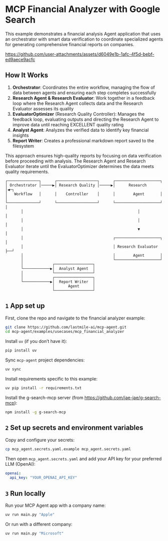 # MCP Financial Analyzer with Google Search

This example demonstrates a financial analysis Agent application that uses an orchestrator with smart data verification to coordinate specialized agents for generating comprehensive financial reports on companies.

https://github.com/user-attachments/assets/d6049e1b-1afc-4f5d-bebf-ed9aece9acfc

## How It Works

1. **Orchestrator**: Coordinates the entire workflow, managing the flow of data between agents and ensuring each step completes successfully
2. **Research Agent & Research Evaluator**: Work together in a feedback loop where the Research Agent collects data and the Research Evaluator assesses its quality
3. **EvaluatorOptimizer** (Research Quality Controller): Manages the feedback loop, evaluating outputs and directing the Research Agent to improve data until reaching EXCELLENT quality rating
4. **Analyst Agent**: Analyzes the verified data to identify key financial insights
5. **Report Writer**: Creates a professional markdown report saved to the filesystem

This approach ensures high-quality reports by focusing on data verification before proceeding with analysis. The Research Agent and Research Evaluator iterate until the EvaluatorOptimizer determines the data meets quality requirements.

```plaintext
┌──────────────┐      ┌──────────────────┐      ┌────────────────────┐
│ Orchestrator │─────▶│ Research Quality │─────▶│      Research      │◀─┐
│   Workflow   │      │    Controller    │      │        Agent       │  │
└──────────────┘      └──────────────────┘      └────────────────────┘  │
       │                                                   │            │
       │                                                   │            │
       │                                                   ▼            │
       │                                        ┌────────────────────┐  │
       │                                        │ Research Evaluator ├──┘
       │                                        │        Agent       │
       │                                        └────────────────────┘
       │             ┌─────────────────┐
       └────────────▶│  Analyst Agent  │
       │             └─────────────────┘
       │             ┌─────────────────┐
       └────────────▶│  Report Writer  │
                     │      Agent      │
                     └─────────────────┘
```

## `1` App set up

First, clone the repo and navigate to the financial analyzer example:

```bash
git clone https://github.com/lastmile-ai/mcp-agent.git
cd mcp-agent/examples/usecases/mcp_financial_analyzer
```

Install `uv` (if you don’t have it):

```bash
pip install uv
```

Sync `mcp-agent` project dependencies:

```bash
uv sync
```

Install requirements specific to this example:

```bash
uv pip install -r requirements.txt
```

Install the g-search-mcp server (from https://github.com/jae-jae/g-search-mcp):

```bash
npm install -g g-search-mcp
```

## `2` Set up secrets and environment variables

Copy and configure your secrets:

```bash
cp mcp_agent.secrets.yaml.example mcp_agent.secrets.yaml
```

Then open `mcp_agent.secrets.yaml` and add your API key for your preferred LLM (OpenAI):

```yaml
openai:
  api_key: "YOUR_OPENAI_API_KEY"
```

## `3` Run locally

Run your MCP Agent app with a company name:

```bash
uv run main.py "Apple"
```

Or run with a different company:

```bash
uv run main.py "Microsoft"
```
